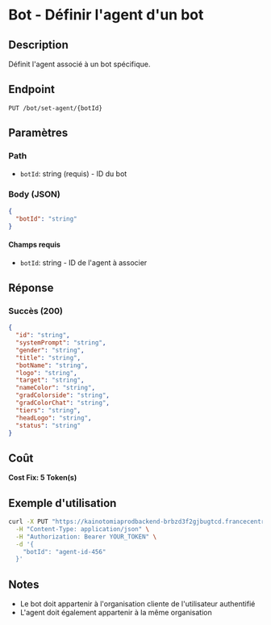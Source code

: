 # Bot - Définir l'agent d'un bot

## Description
Définit l'agent associé à un bot spécifique.

## Endpoint
```
PUT /bot/set-agent/{botId}
```

## Paramètres

### Path
- `botId`: string (requis) - ID du bot

### Body (JSON)
```json
{
  "botId": "string"
}
```

#### Champs requis
- `botId`: string - ID de l'agent à associer

## Réponse

### Succès (200)
```json
{
  "id": "string",
  "systemPrompt": "string",
  "gender": "string",
  "title": "string",
  "botName": "string",
  "logo": "string",
  "target": "string",
  "nameColor": "string",
  "gradColorside": "string",
  "gradColorChat": "string",
  "tiers": "string",
  "headLogo": "string",
  "status": "string"
}
```

## Coût
**Cost Fix: 5 Token(s)**

## Exemple d'utilisation

```bash
curl -X PUT "https://kainotomiaprodbackend-brbzd3f2gjbugtcd.francecentral-01.azurewebsites.net/bot/set-agent/bot-id-123" \
  -H "Content-Type: application/json" \
  -H "Authorization: Bearer YOUR_TOKEN" \
  -d '{
    "botId": "agent-id-456"
  }'
```

## Notes
- Le bot doit appartenir à l'organisation cliente de l'utilisateur authentifié
- L'agent doit également appartenir à la même organisation 